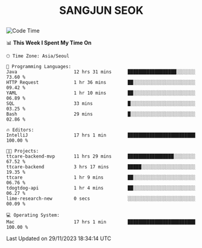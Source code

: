 <h1>
 <p align="center">
   SANGJUN SEOK
 </p>
</h1>

<!--START_SECTION:waka-->
![Code Time](http://img.shields.io/badge/Code%20Time-3%2C056%20hrs%2032%20mins-blue)

📊 **This Week I Spent My Time On** 

```text
🕑︎ Time Zone: Asia/Seoul

💬 Programming Languages: 
Java                     12 hrs 31 mins      ██████████████████░░░░░░░   73.60 % 
HTTP Request             1 hr 36 mins        ██░░░░░░░░░░░░░░░░░░░░░░░   09.42 % 
YAML                     1 hr 10 mins        ██░░░░░░░░░░░░░░░░░░░░░░░   06.89 % 
SQL                      33 mins             █░░░░░░░░░░░░░░░░░░░░░░░░   03.25 % 
Bash                     29 mins             █░░░░░░░░░░░░░░░░░░░░░░░░   02.86 % 

🔥 Editors: 
IntelliJ                 17 hrs 1 min        █████████████████████████   100.00 % 

🐱‍💻 Projects: 
ttcare-backend-mvp       11 hrs 29 mins      █████████████████░░░░░░░░   67.52 % 
ttcare-backend           3 hrs 17 mins       █████░░░░░░░░░░░░░░░░░░░░   19.35 % 
ttcare                   1 hr 9 mins         ██░░░░░░░░░░░░░░░░░░░░░░░   06.76 % 
tdogtdog-api             1 hr 4 mins         ██░░░░░░░░░░░░░░░░░░░░░░░   06.27 % 
lime-research-new        0 secs              ░░░░░░░░░░░░░░░░░░░░░░░░░   00.09 % 

💻 Operating System: 
Mac                      17 hrs 1 min        █████████████████████████   100.00 % 
```


 Last Updated on 29/11/2023 18:34:14 UTC
<!--END_SECTION:waka-->
